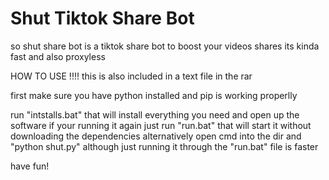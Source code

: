 # Shut Tiktok Share Bot

so shut share bot is a tiktok share bot to boost your videos shares
its kinda fast and also proxyless





HOW TO USE !!!!    this is also included in a text file in the rar

first make sure you have python installed and pip is working properlly

run "intstalls.bat" that will install everything you need and open up the software
if your running it again just run "run.bat" that will start it without downloading the dependencies
alternatively open cmd into the dir and "python shut.py"
although just running it through the "run.bat" file is faster

have fun! 
